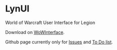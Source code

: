 # LynUI
World of Warcraft User Interface for Legion

Download on [WoWInterface](http://www.wowinterface.com/downloads/fileinfo.php?id=24059).

Github page currently only for [Issues](https://github.com/mtthsw/LynUI/issues) and [To Do list](https://github.com/mtthsw/LynUI/wiki/To-Do).
